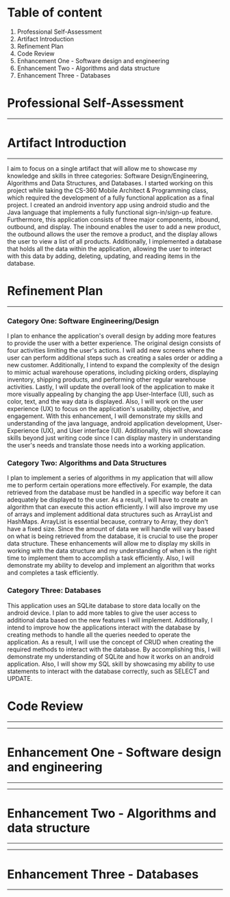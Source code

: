 # Table of content
1. Professional Self-Assessment
2. Artifact Introduction
3. Refinement Plan
4. Code Review
5. Enhancement One - Software design and engineering
6. Enhancement Two - Algorithms and data structure 
7. Enhancement Three - Databases              


# Professional Self-Assessment
-------------------------------------------------------



# Artifact Introduction
-------------------------------------------------------

I aim to focus on a single artifact that will allow me to showcase my knowledge and skills in three categories: Software Design/Engineering, Algorithms and Data Structures, and Databases. I started working on this project while taking the CS-360 Mobile Architect & Programming class, which required the development of a fully functional application as a final project. I created an android inventory app using android studio and the Java language that implements a fully functional sign-in/sign-up feature. Furthermore, this application consists of three major components, inbound, outbound, and display. The inbound enables the user to add a new product, the outbound allows the user the remove a product, and the display allows the user to view a list of all products. Additionally, I implemented a database that holds all the data within the application, allowing the user to interact with this data by adding, deleting, updating, and reading items in the database.

# Refinement Plan
-------------------------------------------------------

### Category One: Software Engineering/Design
I plan to enhance the application's overall design by adding more features to provide the user with a better experience. The original design consists of four activities limiting the user's actions. I will add new screens where the user can perform additional steps such as creating a sales order or adding a new customer. Additionally, I intend to expand the complexity of the design to mimic actual warehouse operations, including picking orders, displaying inventory, shipping products, and performing other regular warehouse activities. Lastly, I will update the overall look of the application to make it more visually appealing by changing the app User-Interface (UI), such as color, text, and the way data is displayed. Also, I will work on the user experience (UX) to focus on the application's usability, objective, and engagement. With this enhancement, I will demonstrate my skills and understanding of the java language, android application development, User-Experience (UX), and User interface (UI). Additionally, this will showcase skills beyond just writing code since I can display mastery in understanding the user's needs and translate those needs into a working application.

### Category Two: Algorithms and Data Structures
I plan to implement a series of algorithms in my application that will allow me to perform certain operations more effectively. For example, the data retrieved from the database must be handled in a specific way before it can adequately be displayed to the user. As a result, I will have to create an algorithm that can execute this action efficiently. I will also improve my use of arrays and implement additional data structures such as ArrayList and HashMaps. ArrayList is essential because, contrary to Array, they don't have a fixed size. Since the amount of data we will handle will vary based on what is being retrieved from the database, it is crucial to use the proper data structure. These enhancements will allow me to display my skills in working with the data structure and my understanding of when is the right time to implement them to accomplish a task efficiently. Also, I will demonstrate my ability to develop and implement an algorithm that works and completes a task efficiently.

### Category Three: Databases
This application uses an SQLite database to store data locally on the android device. I plan to add more tables to give the user access to additional data based on the new features I will implement. Additionally, I intend to improve how the applications interact with the database by creating methods to handle all the queries needed to operate the application. As a result, I will use the concept of CRUD when creating the required methods to interact with the database. By accomplishing this, I will demonstrate my understanding of SQLite and how it works on an android application. Also, I will show my SQL skill by showcasing my ability to use statements to interact with the database correctly, such as SELECT and UPDATE. 

# Code Review
-------------------------------------------------------

-------------------------------------------------------
# Enhancement One - Software design and engineering
-------------------------------------------------------

-------------------------------------------------------
# Enhancement Two - Algorithms and data structure 
-------------------------------------------------------

-------------------------------------------------------
# Enhancement Three - Databases  
-------------------------------------------------------



